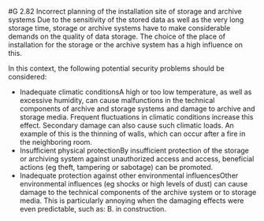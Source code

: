 #G 2.82 Incorrect planning of the installation site of storage and archive systems
Due to the sensitivity of the stored data as well as the very long storage time, storage or archive systems have to make considerable demands on the quality of data storage. The choice of the place of installation for the storage or the archive system has a high influence on this.

In this context, the following potential security problems should be considered:

* Inadequate climatic conditionsA high or too low temperature, as well as excessive humidity, can cause malfunctions in the technical components of archive and storage systems and damage to archive and storage media. Frequent fluctuations in climatic conditions increase this effect. Secondary damage can also cause such climatic loads. An example of this is the thinning of walls, which can occur after a fire in the neighboring room.
* Insufficient physical protectionBy insufficient protection of the storage or archiving system against unauthorized access and access, beneficial actions (eg theft, tampering or sabotage) can be promoted.
* Inadequate protection against other environmental influencesOther environmental influences (eg shocks or high levels of dust) can cause damage to the technical components of the archive system or to storage media. This is particularly annoying when the damaging effects were even predictable, such as: B. in construction.




